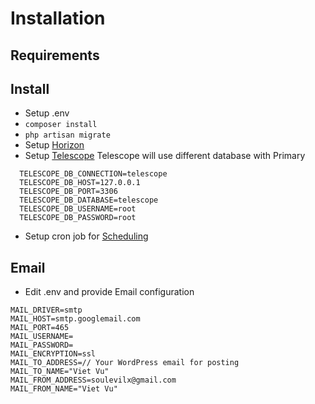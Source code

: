 # Installation

## Requirements
## Install
- Setup .env
- `composer install`
- `php artisan migrate`
- Setup [Horizon](https://laravel.com/docs/8.x/horizon)
- Setup [Telescope](https://laravel.com/docs/8.x/telescope)
Telescope will use different database with Primary
```
  TELESCOPE_DB_CONNECTION=telescope
  TELESCOPE_DB_HOST=127.0.0.1
  TELESCOPE_DB_PORT=3306
  TELESCOPE_DB_DATABASE=telescope
  TELESCOPE_DB_USERNAME=root
  TELESCOPE_DB_PASSWORD=root
```
- Setup cron job for [Scheduling](https://laravel.com/docs/8.x/scheduling)

## Email
- Edit .env and provide Email configuration
```
MAIL_DRIVER=smtp
MAIL_HOST=smtp.googlemail.com
MAIL_PORT=465
MAIL_USERNAME=
MAIL_PASSWORD=
MAIL_ENCRYPTION=ssl
MAIL_TO_ADDRESS=// Your WordPress email for posting
MAIL_TO_NAME="Viet Vu"
MAIL_FROM_ADDRESS=soulevilx@gmail.com
MAIL_FROM_NAME="Viet Vu"
```
